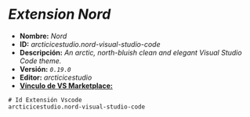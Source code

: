<!-- Autor: Daniel Benjamin Perez Morales -->
<!-- GitHub: https://github.com/DanielBenjaminPerezMoralesDev13 -->
<!-- Gitlab: https://gitlab.com/DanielBenjaminPerezMoralesDev13 -->
<!-- Correo electrónico: danielperezdev@proton.me -->

# ***Extension Nord***

- **Nombre:** *Nord*
- **ID:** *arcticicestudio.nord-visual-studio-code*
- **Descripción:** *An arctic, north-bluish clean and elegant Visual Studio Code theme.*
- **Versión:** *`0.19.0`*
- **Editor:** *arcticicestudio*
- **[Vínculo de VS Marketplace:](https://marketplace.visualstudio.com/items?itemName=arcticicestudio.nord-visual-studio-code "https://marketplace.visualstudio.com/items?itemName=arcticicestudio.nord-visual-studio-code")**

```plaintext
# Id Extensión Vscode
arcticicestudio.nord-visual-studio-code
```
